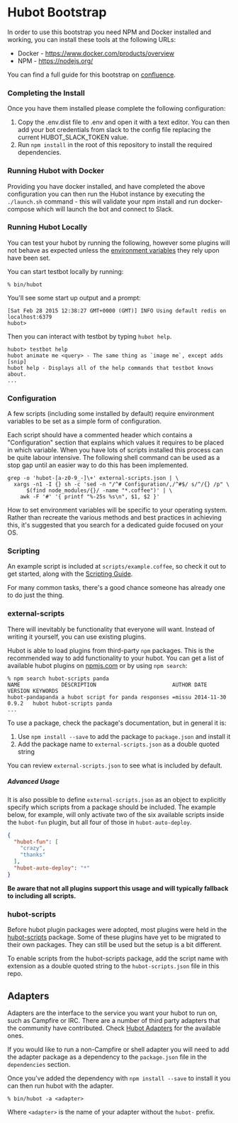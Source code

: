 # Hubot Bootstrap

In order to use this bootstrap you need NPM and Docker installed and working, you can install these tools at the following URLs:

* Docker - https://www.docker.com/products/overview
* NPM - https://nodejs.org/

You can find a full guide for this bootstrap on [confluence](https://confluence.dwp.gov.uk/display/IN/Hubot+Bootstrap). 
 
### Completing the Install

Once you have them installed please complete the following configuration:

1. Copy the .env.dist file to .env and open it with a text editor.  You can then add your bot credentials from slack to the config file replacing the current HUBOT_SLACK_TOKEN value.
2. Run `npm install` in the root of this repository to install the required dependencies.

### Running Hubot with Docker

Providing you have docker installed, and have completed the above configuration you can then run the Hubot instance by executing the `./launch.sh` command - this will validate your npm install and run docker-compose which will launch the bot and connect to Slack.

### Running Hubot Locally

You can test your hubot by running the following, however some plugins will not behave as expected unless the [environment variables](#configuration) they rely upon have been set.

You can start testbot locally by running:

    % bin/hubot

You'll see some start up output and a prompt:

    [Sat Feb 28 2015 12:38:27 GMT+0000 (GMT)] INFO Using default redis on localhost:6379
    hubot>

Then you can interact with testbot by typing `hubot help`.

    hubot> testbot help
    hubot animate me <query> - The same thing as `image me`, except adds [snip]
    hubot help - Displays all of the help commands that testbot knows about.
    ...

### Configuration

A few scripts (including some installed by default) require environment variables to be set as a simple form of configuration.

Each script should have a commented header which contains a "Configuration" section that explains which values it requires to be placed in which variable. When you have lots of scripts installed this process can be quite labour intensive. The following shell command can be used as a stop gap until an easier way to do this has been implemented.

    grep -o 'hubot-[a-z0-9_-]\+' external-scripts.json | \
      xargs -n1 -I {} sh -c 'sed -n "/^# Configuration/,/^#$/ s/^/{} /p" \
          $(find node_modules/{}/ -name "*.coffee")' | \
        awk -F '#' '{ printf "%-25s %s\n", $1, $2 }'

How to set environment variables will be specific to your operating system. Rather than recreate the various methods and best practices in achieving this, it's suggested that you search for a dedicated guide focused on your OS.

### Scripting

An example script is included at `scripts/example.coffee`, so check it out to get started, along with the [Scripting Guide][scripting-docs].

For many common tasks, there's a good chance someone has already one to do just the thing.

[scripting-docs]: https://github.com/github/hubot/blob/master/docs/scripting.md

### external-scripts

There will inevitably be functionality that everyone will want. Instead of writing it yourself, you can use existing plugins.

Hubot is able to load plugins from third-party `npm` packages. This is the recommended way to add functionality to your hubot. You can get a list of available hubot plugins on [npmjs.com][npmjs] or by using `npm search`:

    % npm search hubot-scripts panda
    NAME             DESCRIPTION                        AUTHOR DATE       VERSION KEYWORDS
    hubot-pandapanda a hubot script for panda responses =missu 2014-11-30 0.9.2   hubot hubot-scripts panda
    ...


To use a package, check the package's documentation, but in general it is:

1. Use `npm install --save` to add the package to `package.json` and install it
2. Add the package name to `external-scripts.json` as a double quoted string

You can review `external-scripts.json` to see what is included by default.

##### Advanced Usage

It is also possible to define `external-scripts.json` as an object to explicitly specify which scripts from a package should be included. The example below, for example, will only activate two of the six available scripts inside the `hubot-fun` plugin, but all four of those in `hubot-auto-deploy`.

```json
{
  "hubot-fun": [
    "crazy",
    "thanks"
  ],
  "hubot-auto-deploy": "*"
}
```

**Be aware that not all plugins support this usage and will typically fallback to including all scripts.**

[npmjs]: https://www.npmjs.com

### hubot-scripts

Before hubot plugin packages were adopted, most plugins were held in the [hubot-scripts][hubot-scripts] package. Some of these plugins have yet to be migrated to their own packages. They can still be used but the setup is a bit different.

To enable scripts from the hubot-scripts package, add the script name with extension as a double quoted string to the `hubot-scripts.json` file in this repo.

[hubot-scripts]: https://github.com/github/hubot-scripts

## Adapters

Adapters are the interface to the service you want your hubot to run on, such as Campfire or IRC. There are a number of third party adapters that the community have contributed. Check [Hubot Adapters][hubot-adapters] for the available ones.

If you would like to run a non-Campfire or shell adapter you will need to add the adapter package as a dependency to the `package.json` file in the `dependencies` section.

Once you've added the dependency with `npm install --save` to install it you can then run hubot with the adapter.

    % bin/hubot -a <adapter>

Where `<adapter>` is the name of your adapter without the `hubot-` prefix.

[hubot-adapters]: https://github.com/github/hubot/blob/master/docs/adapters.md
